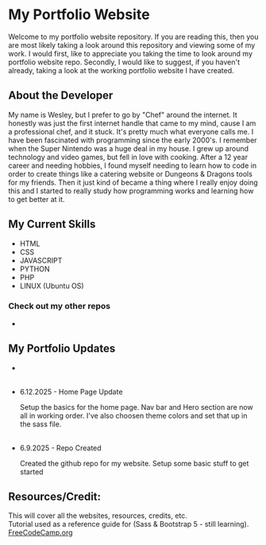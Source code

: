 # My Portfolio Website
Welcome to my portfolio website repository. If you are reading this, then you are most likely taking a look around this repository and viewing some of my work. I would first, like to appreciate you taking the time to look around my portfolio website repo. Secondly, I would like to suggest, if you haven't already, taking a look at the working portfolio website I have created.

## About the Developer
My name is Wesley, but I prefer to go by "Chef" around the internet. It honestly was just the first internet handle that came to my mind, cause I am a professional chef, and it stuck. It's pretty much what everyone calls me. I have been fascinated with programming since the early 2000's. I remember when the Super Nintendo was a huge deal in my house. I grew up around technology and video games, but fell in love with cooking. After a 12 year career and needing hobbies, I found myself needing to learn how to code in order to create things like a catering website or Dungeons & Dragons tools for my friends. Then it just kind of became a thing where I really enjoy doing this and I started to really study how programming works and learning how to get better at it.

## My Current Skills
<ul>
<li>HTML</li>
<li>CSS</li>
<li>JAVASCRIPT</li>
<li>PYTHON</li>
<li>PHP</li>
<li>LINUX (Ubuntu OS)</li>
</ul>

### Check out my other repos
<ul>
  <li><a href="#"></a></li>
</ul>

## My Portfolio Updates

<ul>
  <li></li>
    <p></p>
      <br>
  <li>6.12.2025 - Home Page Update</li>
    <p>Setup the basics for the home page. Nav bar and Hero section are now all in working order. I've also choosen theme colors and set that up in the sass file.</p>
    <br>
  <li>6.9.2025 - Repo Created</li>
    <p>Created the github repo for my website. Setup some basic stuff to get started</p>
</ul>

## Resources/Credit:
This will cover all the websites, resources, credits, etc.
<br>
Tutorial used as a reference guide for (Sass & Bootstrap 5 - still learning).<br>
<a href="(https://www.youtube.com/watch?v=iJKCj8uAHz8&t=3312s)">FreeCodeCamp.org</a>